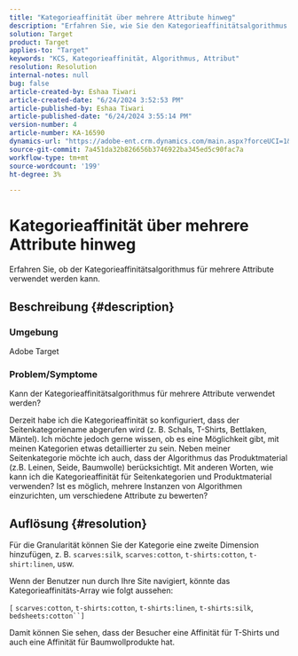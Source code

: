 ```yaml
---
title: "Kategorieaffinität über mehrere Attribute hinweg"
description: "Erfahren Sie, wie Sie den Kategorieaffinitätsalgorithmus für mehrere Attribute verwenden."
solution: Target
product: Target
applies-to: "Target"
keywords: "KCS, Kategorieaffinität, Algorithmus, Attribut"
resolution: Resolution
internal-notes: null
bug: false
article-created-by: Eshaa Tiwari
article-created-date: "6/24/2024 3:52:53 PM"
article-published-by: Eshaa Tiwari
article-published-date: "6/24/2024 3:55:14 PM"
version-number: 4
article-number: KA-16590
dynamics-url: "https://adobe-ent.crm.dynamics.com/main.aspx?forceUCI=1&pagetype=entityrecord&etn=knowledgearticle&id=edfba1cc-4132-ef11-8409-6045bd029b18"
source-git-commit: 7a451da32b826656b3746922ba345ed5c90fac7a
workflow-type: tm+mt
source-wordcount: '199'
ht-degree: 3%

---
```


# Kategorieaffinität über mehrere Attribute hinweg


Erfahren Sie, ob der Kategorieaffinitätsalgorithmus für mehrere Attribute verwendet werden kann.

## Beschreibung {#description}


### <b>Umgebung</b>

Adobe Target

### <b>Problem/Symptome</b>

Kann der Kategorieaffinitätsalgorithmus für mehrere Attribute verwendet werden?

Derzeit habe ich die Kategorieaffinität so konfiguriert, dass der Seitenkategoriename abgerufen wird (z. B. Schals, T-Shirts, Bettlaken, Mäntel). Ich möchte jedoch gerne wissen, ob es eine Möglichkeit gibt, mit meinen Kategorien etwas detaillierter zu sein. Neben meiner Seitenkategorie möchte ich auch, dass der Algorithmus das Produktmaterial (z.B. Leinen, Seide, Baumwolle) berücksichtigt. Mit anderen Worten, wie kann ich die Kategorieaffinität für Seitenkategorien und Produktmaterial verwenden? Ist es möglich, mehrere Instanzen von Algorithmen einzurichten, um verschiedene Attribute zu bewerten?


## Auflösung {#resolution}


Für die Granularität können Sie der Kategorie eine zweite Dimension hinzufügen, z. B. `scarves:silk`, `scarves:cotton`, `t-shirts:cotton`, `t-shirt:linen`, usw.

Wenn der Benutzer nun durch Ihre Site navigiert, könnte das Kategorieaffinitäts-Array wie folgt aussehen:

`[` `scarves:cotton`, `t-shirts:cotton`, `t-shirts:linen`, `t-shirts:silk`, `bedsheets:cotton``]`

Damit können Sie sehen, dass der Besucher eine Affinität für T-Shirts und auch eine Affinität für Baumwollprodukte hat.
